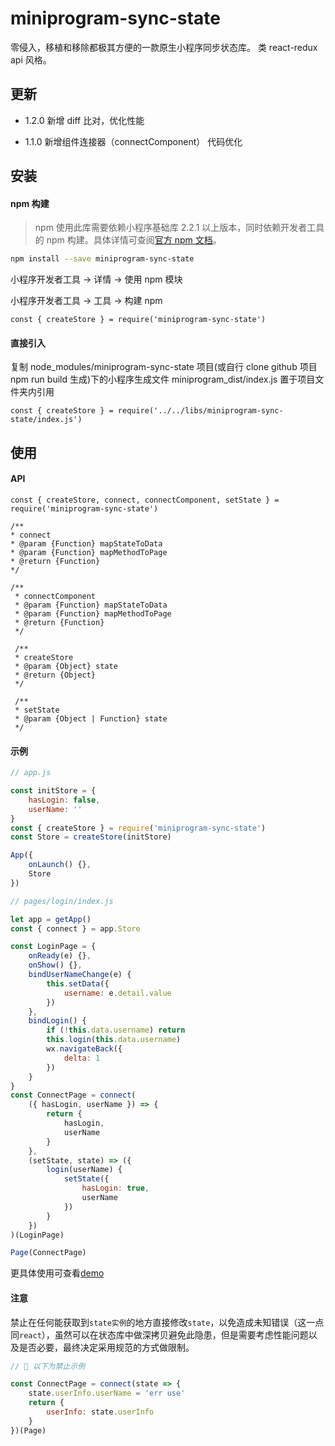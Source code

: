 # miniprogram-sync-state

零侵入，移植和移除都极其方便的一款原生小程序同步状态库。
类 react-redux api 风格。

## 更新

-   1.2.0
    新增 diff 比对，优化性能

-   1.1.0
    新增组件连接器（connectComponent）
    代码优化

## 安装

#### npm 构建

> npm 使用此库需要依赖小程序基础库 2.2.1 以上版本，同时依赖开发者工具的 npm 构建。具体详情可查阅[官方 npm 文档](https://developers.weixin.qq.com/miniprogram/dev/devtools/npm.html)。

```bash
npm install --save miniprogram-sync-state
```

小程序开发者工具 -> 详情 -> 使用 npm 模块

小程序开发者工具 -> 工具 -> 构建 npm

```
const { createStore } = require('miniprogram-sync-state')
```

#### 直接引入

复制 node_modules/miniprogram-sync-state 项目(或自行 clone github 项目 npm run build 生成)下的小程序生成文件 miniprogram_dist/index.js 置于项目文件夹内引用

```
const { createStore } = require('../../libs/miniprogram-sync-state/index.js')
```

## 使用

#### API

```
const { createStore, connect, connectComponent, setState } = require('miniprogram-sync-state')

/**
* connect
* @param {Function} mapStateToData
* @param {Function} mapMethodToPage
* @return {Function}
*/

/**
 * connectComponent
 * @param {Function} mapStateToData
 * @param {Function} mapMethodToPage
 * @return {Function}
 */

 /**
 * createStore
 * @param {Object} state
 * @return {Object}
 */

 /**
 * setState
 * @param {Object | Function} state
 */

```

#### 示例

```js
// app.js

const initStore = {
    hasLogin: false,
    userName: ''
}
const { createStore } = require('miniprogram-sync-state')
const Store = createStore(initStore)

App({
    onLaunch() {},
    Store
})
```

```js
// pages/login/index.js

let app = getApp()
const { connect } = app.Store

const LoginPage = {
    onReady(e) {},
    onShow() {},
    bindUserNameChange(e) {
        this.setData({
            username: e.detail.value
        })
    },
    bindLogin() {
        if (!this.data.username) return
        this.login(this.data.username)
        wx.navigateBack({
            delta: 1
        })
    }
}
const ConnectPage = connect(
    ({ hasLogin, userName }) => {
        return {
            hasLogin,
            userName
        }
    },
    (setState, state) => ({
        login(userName) {
            setState({
                hasLogin: true,
                userName
            })
        }
    })
)(LoginPage)

Page(ConnectPage)
```

更具体使用可查看[demo](https://github.com/zoenleo/miniprogram-sync-state/tree/master/demo)

#### 注意

禁止在任何能获取到`state实例`的地方直接修改`state`，以免造成未知错误（这一点同`react`），虽然可以在状态库中做深拷贝避免此隐患，但是需要考虑性能问题以及是否必要，最终决定采用规范的方式做限制。

```js
// 🚫 以下为禁止示例

const ConnectPage = connect(state => {
    state.userInfo.userName = 'err use'
    return {
        userInfo: state.userInfo
    }
})(Page)
```
